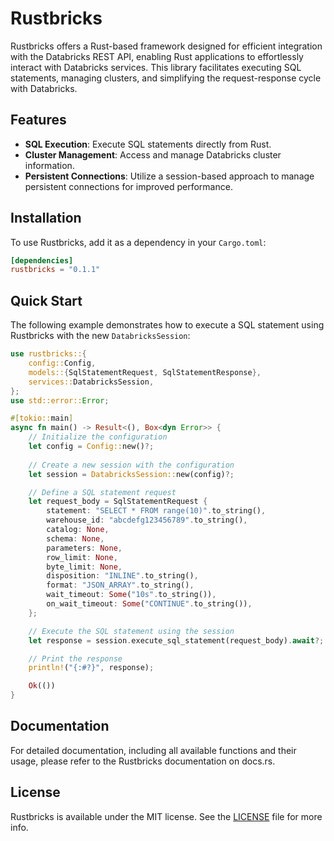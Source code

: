 # Rustbricks

Rustbricks offers a Rust-based framework designed for efficient integration with the Databricks REST API, enabling Rust applications to effortlessly interact with Databricks services. This library facilitates executing SQL statements, managing clusters, and simplifying the request-response cycle with Databricks.

## Features

- **SQL Execution**: Execute SQL statements directly from Rust.
- **Cluster Management**: Access and manage Databricks cluster information.
- **Persistent Connections**: Utilize a session-based approach to manage persistent connections for improved performance.

## Installation

To use Rustbricks, add it as a dependency in your `Cargo.toml`:

```toml
[dependencies]
rustbricks = "0.1.1"
```

## Quick Start

The following example demonstrates how to execute a SQL statement using Rustbricks with the new `DatabricksSession`:

```rust
use rustbricks::{
    config::Config,
    models::{SqlStatementRequest, SqlStatementResponse},
    services::DatabricksSession,
};
use std::error::Error;

#[tokio::main]
async fn main() -> Result<(), Box<dyn Error>> {
    // Initialize the configuration
    let config = Config::new()?;
    
    // Create a new session with the configuration
    let session = DatabricksSession::new(config)?;

    // Define a SQL statement request
    let request_body = SqlStatementRequest {
        statement: "SELECT * FROM range(10)".to_string(),
        warehouse_id: "abcdefg123456789".to_string(),
        catalog: None,
        schema: None,
        parameters: None,
        row_limit: None,
        byte_limit: None,
        disposition: "INLINE".to_string(),
        format: "JSON_ARRAY".to_string(),
        wait_timeout: Some("10s".to_string()),
        on_wait_timeout: Some("CONTINUE".to_string()),
    };

    // Execute the SQL statement using the session
    let response = session.execute_sql_statement(request_body).await?;

    // Print the response
    println!("{:#?}", response);

    Ok(())
}
```

## Documentation

For detailed documentation, including all available functions and their usage, please refer to the Rustbricks documentation on docs.rs.

## License

Rustbricks is available under the MIT license. See the [LICENSE](https://github.com/joezug/rustbricks/blob/main/LICENSE) file for more info.
